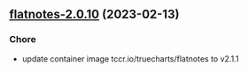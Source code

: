 

## [flatnotes-2.0.10](https://github.com/truecharts/charts/compare/flatnotes-2.0.9...flatnotes-2.0.10) (2023-02-13)

### Chore

- update container image tccr.io/truecharts/flatnotes to v2.1.1
  
  